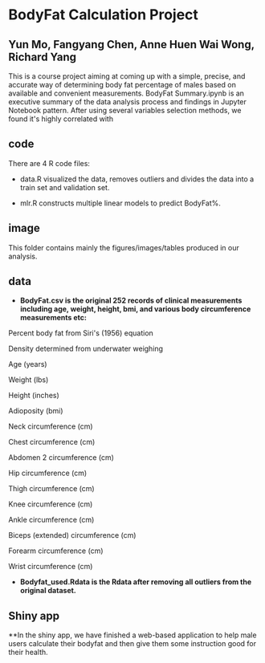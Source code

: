 # BodyFat Calculation Project

## Yun Mo, Fangyang Chen, Anne Huen Wai Wong, Richard Yang

This is a course project aiming at coming up with a simple, precise, and accurate way of determining body fat percentage of males based on available and convenient measurements. BodyFat Summary.ipynb is an executive summary of the data analysis process and findings in Jupyter Notebook pattern. After using several variables selection methods, we found it's highly correlated with

## code
There are 4 R code files: 

- data.R visualized the data, removes outliers and divides the data into a train set and validation set.

- mlr.R constructs multiple linear models to predict BodyFat%.


## image
This folder contains mainly the figures/images/tables produced in our analysis.

## data
- **BodyFat.csv is the original 252 records of clinical measurements including age, weight, height, bmi, and various body circumference measurements etc:**

Percent body fat from Siri's (1956) equation

Density determined from underwater weighing

Age (years)

Weight (lbs)

Height (inches)

Adioposity (bmi)

Neck circumference (cm)

Chest circumference (cm)

Abdomen 2 circumference (cm)

Hip circumference (cm)

Thigh circumference (cm)

Knee circumference (cm)

Ankle circumference (cm)

Biceps (extended) circumference (cm)

Forearm circumference (cm)

Wrist circumference (cm)

- **Bodyfat_used.Rdata is the Rdata after removing all outliers from the original dataset.**

## Shiny app

**In the shiny app, we have finished a web-based application to help male users calculate their bodyfat and then give them some instruction good for their health.

